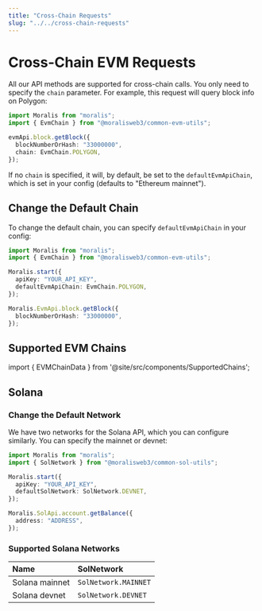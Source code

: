```yaml
---
title: "Cross-Chain Requests"
slug: "../../cross-chain-requests"
---
```


# Cross-Chain EVM Requests

All our API methods are supported for cross-chain calls. You only need to specify the `chain` parameter. For example, this request will query block info on Polygon:

```typescript
import Moralis from "moralis";
import { EvmChain } from "@moralisweb3/common-evm-utils";

evmApi.block.getBlock({
  blockNumberOrHash: "33000000",
  chain: EvmChain.POLYGON,
});
```

If no `chain` is specified, it will, by default, be set to the `defaultEvmApiChain`, which is set in your config (defaults to "Ethereum mainnet").

## Change the Default Chain

To change the default chain, you can specify `defaultEvmApiChain` in your config:

```typescript
import Moralis from "moralis";
import { EvmChain } from "@moralisweb3/common-evm-utils";

Moralis.start({
  apiKey: "YOUR_API_KEY",
  defaultEvmApiChain: EvmChain.POLYGON,
});

Moralis.EvmApi.block.getBlock({
  blockNumberOrHash: "33000000",
});
```

## Supported EVM Chains

import { EVMChainData } from '@site/src/components/SupportedChains';

<EVMChainData/>

## Solana

### Change the Default Network

We have two networks for the Solana API, which you can configure similarly. You can specify the mainnet or devnet:

```typescript
import Moralis from "moralis";
import { SolNetwork } from "@moralisweb3/common-sol-utils";

Moralis.start({
  apiKey: "YOUR_API_KEY",
  defaultSolNetwork: SolNetwork.DEVNET,
});

Moralis.SolApi.account.getBalance({
  address: "ADDRESS",
});
```

### Supported Solana Networks

| Name           | SolNetwork           |
| :------------- | :------------------- |
| Solana mainnet | `SolNetwork.MAINNET` |
| Solana devnet  | `SolNetwork.DEVNET`  |
